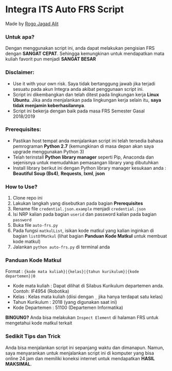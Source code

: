 # Integra ITS Auto FRS Script
Made by [Rogo Jagad Alit](https://www.linkedin.com/in/rogo-jagad-alit-a58997114/)

### Untuk apa?
Dengan menggunakan script ini, anda dapat melakukan pengisian FRS dengan **SANGAT CEPAT**. Sehingga kemungkinan untuk mendapatkan mata kuliah favorit pun menjadi **SANGAT BESAR**
### Disclaimer:
- Use it with your own risk. Saya tidak bertanggung jawab jika terjadi sesuatu pada akun Integra anda akibat penggunaan script ini.
- Script ini dikembangkan dan telah ditest pada lingkungan kerja **Linux Ubuntu**. Jika anda menjalankan pada lingkungan kerja selain itu, **saya tidak menjamin keberhasilannya**.
- Script ini bekerja dengan baik pada masa FRS Semester Gasal 2018/2019
### Prerequisites:
- Pastikan host tempat anda menjalankan script ini telah tersedia bahasa pemrograman **Python 2.7** (kemungkinan di masa depan akan saya upgrade menggunakan Python 3)
- Telah terinstall **Python library manager** seperti Pip, Anaconda dan sejenisnya untuk memudahkan pemasangan library yang dibutuhkan
- Install library berikut ini dengan Python library manager kesukaan anda : **Beautiful Soup (Bs4)**, **Requests**, **lxml**, **json**
### How to Use?
1. Clone repo ini
2. Lakukan langkah yang disebutkan pada bagian **Prerequisites**
3. Rename file `credential.json.example` menjadi `credential.json`
4. Isi NRP kalian pada bagian `userid` dan password kalian pada bagian `password`
5. Buka file `auto-frs.py`
6. Pada fungsi `matkulList`, isikan kode matkul yang kalian inginkan di bagian `listOfMatkul` (lihat bagian **Panduan Kode Matkul** untuk membuat kode matkul)
7. Jalankan `python auto-frs.py` di terminal anda

### Panduan Kode Matkul
Format : `{kode mata kuliah}|{kelas}|{tahun kurikulum}|{kode departemen}|0`

* Kode mata kuliah : Dapat dilihat di Silabus Kurikulum departemen anda. Contoh: IF4954 (Robotika)
* Kelas : Kelas mata kuliah (diisi dengan `_` jika hanya terdapat satu kelas)
* Tahun Kurikulum : 2018 (yang digunakan saat ini)
* Kode Departemen : 51100 (Departemen Informatika)

**BINGUNG?** Anda bisa melakukan `Inspect Element` di halaman FRS untuk mengetahui kode matkul terkait

### Sedikit Tips dan Trick
Anda bisa menjalankan script ini sepanjang waktu dan dimanapun. Namun, saya menyarankan untuk menjalankan script ini di komputer yang bisa online 24 jam dan memiliki koneksi internet untuk mendapatkan **HASIL MAKSIMAL**.
